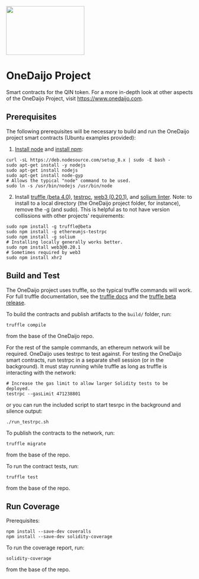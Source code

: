 <img src = "https://github.com/WorldRapidFinance/wrf/blob/master/daijo_logo.png" width = "211" height = "132">

# OneDaijo Project

Smart contracts for the QIN token. For a more in-depth look at other aspects of the OneDaijo Project, visit https://www.onedaijo.com.

## Prerequisites

The following prerequisites will be necessary to build and run the OneDaijo project smart contracts (Ubuntu examples provided):

1. [Install node](https://nodejs.org/en/) and [install npm](https://www.npmjs.com/get-npm):
```
curl -sL https://deb.nodesource.com/setup_8.x | sudo -E bash -
sudo apt-get install -y nodejs
sudo apt-get install nodejs
sudo apt-get install node-gyp
# Allows the typical "node" command to be used.
sudo ln -s /usr/bin/nodejs /usr/bin/node
```

2. Install [truffle (beta 4.0)](https://github.com/trufflesuite/truffle), [testrpc](https://github.com/ethereumjs/testrpc), [web3 (0.20.1)](https://github.com/ethereum/web3.js/), and [solium linter](https://github.com/duaraghav8/Solium). Note: to install to a local directory (the OneDaijo project folder, for instance), remove the -g (and sudo). This is helpful as to not have version collissions with other projects' requirements:
```
sudo npm install -g truffle@beta
sudo npm install -g ethereumjs-testrpc
sudo npm install -g solium
# Installing locally generally works better.
sudo npm install web3@0.20.1
# Sometimes required by web3
sudo npm install xhr2
```

## Build and Test

The OneDaijo project uses truffle, so the typical truffle commands will work.  For full truffle documentation, see the [truffle docs](http://truffleframework.com/docs/) and the [truffle beta release](https://github.com/trufflesuite/truffle/releases/tag/v4.0.0-beta.0).

To build the contracts and publish artifacts to the `build/` folder, run:
```
truffle compile
```
from the base of the OneDaijo repo.

For the rest of the sample commands, an ethereum network will be required. OneDaijo uses testrpc to test against. For testing the OneDaijo smart contracts, run testrpc in a separate shell session (or in the background). It must stay running while truffle as long as truffle is interacting with the network:
```
# Increase the gas limit to allow larger Solidity tests to be deployed.
testrpc --gasLimit 471238801
```
or you can run the included script to start tesrpc in the background and silence output:
```
./run_testrpc.sh
```

To publish the contracts to the network, run:
```
truffle migrate
```
from the base of the repo.

To run the contract tests, run:
```
truffle test
```
from the base of the repo.

## Run Coverage
Prerequisites:
```
npm install --save-dev coveralls
npm install --save-dev solidity-coverage
```

To run the coverage report, run:
```
solidity-coverage
```
from the base of the repo.
